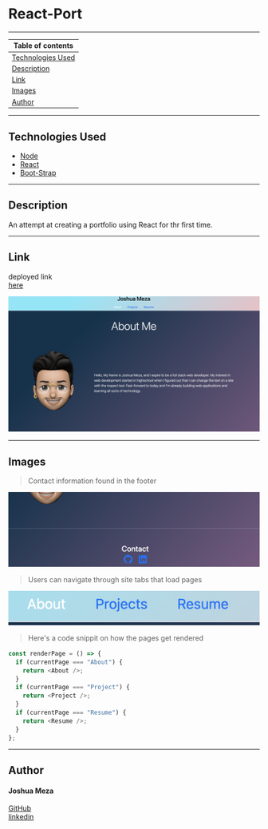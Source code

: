 # React-Port

---

| Table of contents                       |
| --------------------------------------- |
| [Technologies Used](#Technologies-Used) |
| [Description](#Description)             |
| [Link](#Link)                           |
| [Images](#Images)                       |
| [Author](#Author)                       |

---

## Technologies Used

- [Node](https://nodejs.dev/)
- [React](https://reactjs.org/docs/create-a-new-react-app.html)
- [Boot-Strap](https://getbootstrap.com/docs/5.1/getting-started/introduction/)

---

## Description

An attempt at creating a portfolio using React for thr first time.

---

## Link

deployed link
<br>
[here](#)

![site](src/components/assets/images/site.png)

---

## Images

> Contact information found in the footer

![Inquirer](src/components/assets/images/contact.png)

> Users can navigate through site tabs that load pages

![Fullsite](src/components/assets/images/pages.png)

> Here's a code snippit on how the pages get rendered

```javascript
const renderPage = () => {
  if (currentPage === "About") {
    return <About />;
  }
  if (currentPage === "Project") {
    return <Project />;
  }
  if (currentPage === "Resume") {
    return <Resume />;
  }
};
```

---

## Author

#### Joshua Meza

[GitHub](https://github.com/705h-S) <br>
[linkedin](https://www.linkedin.com/in/joshua-meza-918b77224/)
